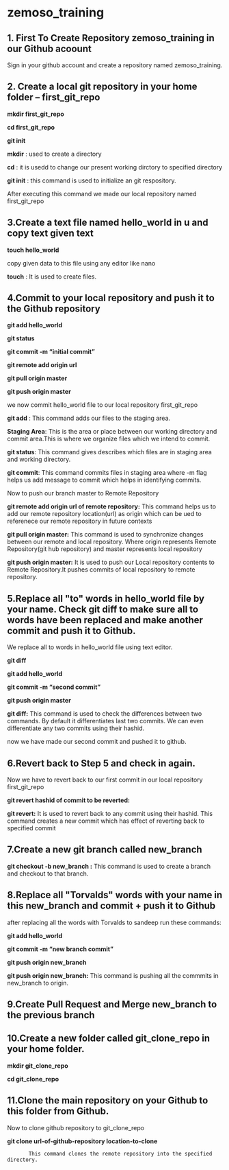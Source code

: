 # zemoso_training
## 1. First To Create Repository zemoso_training in our Github acoount

 Sign in your github account and create a repository named zemoso_training.

## 2. Create a local git repository in your home folder – first_git_repo

**mkdir first_git_repo**

**cd first_git_repo**

**git init**


**mkdir** : 
     	used to create a directory
	
	
**cd** : 
	   it is usedd to change our present working dirctory to specified directory
	   
	   
**git init** :
	       this command is used to initialize an git respository.
	       
	       

After executing this command we made our local repository named first_git_repo


## 3.Create a text file named hello_world in u  and copy text given text

**touch hello_world**

copy given data to this file using any editor like nano

**touch** : 
	  It is used to create files.

## 4.Commit to your local repository and push it to the Github repository

**git add hello_world**

**git status**

**git commit -m “initial commit”**

**git remote add origin url**

**git pull origin master**

**git push origin master**

we now commit hello_world file to our local repository first_git_repo

**git add** :
	    This command adds our files to the staging area.
	    
**Staging Area**:
		      This is the area or place between our working directory and commit area.This is where we organize 		      files which we intend to commit.
		      
**git status**:
		      This command gives describes which files are in staging area and working directory.
		      
**git commit**:
		      This command commits files in staging area where -m flag helps us add message to commit which helps in                       identifying commits.

Now to push our branch master to Remote Repository




**git remote add origin url of remote repository:**
				This command helps us to add our remote repository location(url) as origin which can be ued 				    to referenece our remote repository in future contexts
	

**git pull origin master:**
			This command is used to synchronize changes between our remote and local repository.
     			Where origin represents Remote Repository(git hub repository) and master represents local 				repository
			

**git push origin master:**
			      It is used to push our Local repository contents to Remote Repository.It pushes commits of     				   local repository to remote repository.
			      

## 5.Replace all "to" words in hello_world file by your name. Check git diff to make sure all to words have been replaced and make another commit and push it to Github.

We replace all to words in hello_world file using text editor.

**git diff**

**git add hello_world**

**git commit -m “second commit”**

**git push origin master**

**git diff:**
	      This command is used to check the differences between two commands.
       	      By default it differentiates last two commits. We can even differentiate any two commits using their hashid.
  
now we have made our second commit and pushed it to github.

## 6.Revert back to Step 5 and check in again.

Now we have to revert back to our first commit in our local repository first_git_repo

**git revert hashid of commit to be reverted:**

**git revert:**
	        It is used to revert back to any commit using their hashid. This command creates a new commit which has 		effect of reverting back to specified commit

## 7.Create a new git branch called new_branch

**git checkout -b new_branch :**
		This command is used to create a branch and checkout to that branch.





## 8.Replace all "Torvalds" words with your name in this new_branch and commit + push it to Github

after replacing all the words with Torvalds to sandeep run these commands:

**git add hello_world**

**git commit -m “new branch commit”**

**git push origin new_branch**


**git push origin new_branch:**
				This command is pushing all the commmits in new_branch to  origin.
				

## 9.Create Pull Request and Merge new_branch to the previous branch

## 10.Create a new folder called git_clone_repo in your home folder.
  
**mkdir git_clone_repo**

**cd git_clone_repo**

## 11.Clone the main repository on your Github to this folder from Github.

Now to clone github repository to  git_clone_repo
 
**git clone url-of-github-repository  location-to-clone**

           This command clones the remote repository into the specified directory.


